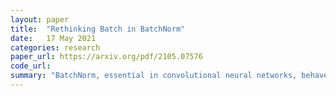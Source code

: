```yaml
---
layout: paper
title:  "Rethinking Batch in BatchNorm"
date:   17 May 2021
categories: research
paper_url: https://arxiv.org/pdf/2105.07576
code_url: 
summary: "BatchNorm, essential in convolutional neural networks, behaves uniquely due to its batch-based operation, leading to performance issues in visual recognition tasks. This paper identifies these issues and suggests reevaluating the concept of batch in BatchNorm for better performance, aiming to guide researchers in its effective use."
---
```


